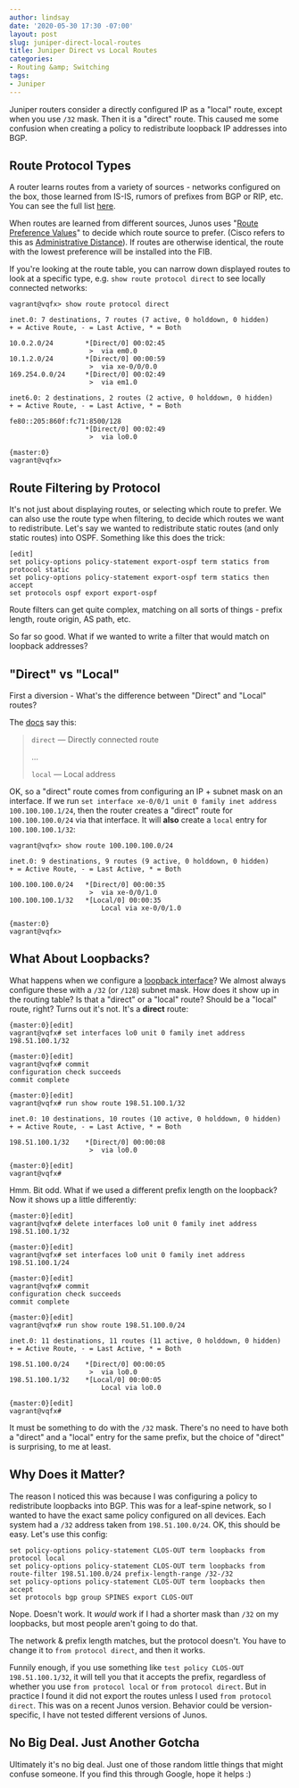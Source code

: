 ```yaml
---
author: lindsay
date: '2020-05-30 17:30 -07:00'
layout: post
slug: juniper-direct-local-routes
title: Juniper Direct vs Local Routes
categories:
- Routing &amp; Switching
tags:
- Juniper
---
```


Juniper routers consider a directly configured IP as a "local" route, except when you use `/32` mask. Then it is a "direct" route. This caused me some confusion when creating a policy to redistribute loopback IP addresses into BGP.

## Route Protocol Types

A router learns routes from a variety of sources - networks configured on the box, those learned from IS-IS, rumors of prefixes from BGP or RIP, etc. You can see the full list [here](https://www.juniper.net/documentation/en_US/junos/topics/reference/command-summary/show-route-protocol.html).

When routes are learned from different sources, Junos uses "[Route Preference Values](https://www.juniper.net/documentation/en_US/junos/topics/reference/general/routing-protocols-default-route-preference-values.html)" to decide which route source to prefer. (Cisco refers to this as [Administrative Distance](https://www.cisco.com/c/en/us/support/docs/ip/border-gateway-protocol-bgp/15986-admin-distance.html)). If routes are otherwise identical, the route with the lowest preference will be installed into the FIB.

If you're looking at the route table, you can narrow down displayed routes to look at a specific type, e.g. `show route protocol direct` to see locally connected networks:

```shell
vagrant@vqfx> show route protocol direct

inet.0: 7 destinations, 7 routes (7 active, 0 holddown, 0 hidden)
+ = Active Route, - = Last Active, * = Both

10.0.2.0/24        *[Direct/0] 00:02:45
                    >  via em0.0
10.1.2.0/24        *[Direct/0] 00:00:59
                    >  via xe-0/0/0.0
169.254.0.0/24     *[Direct/0] 00:02:49
                    >  via em1.0

inet6.0: 2 destinations, 2 routes (2 active, 0 holddown, 0 hidden)
+ = Active Route, - = Last Active, * = Both

fe80::205:860f:fc71:8500/128
                   *[Direct/0] 00:02:49
                    >  via lo0.0

{master:0}
vagrant@vqfx>
```

## Route Filtering by Protocol

It's not just about displaying routes, or selecting which route to prefer. We can also use the route type when filtering, to decide which routes we want to redistribute. Let's say we wanted to redistribute static routes (and only static routes) into OSPF. Something like this does the trick:

```shell
[edit]
set policy-options policy-statement export-ospf term statics from protocol static
set policy-options policy-statement export-ospf term statics then accept
set protocols ospf export export-ospf
```

Route filters can get quite complex, matching on all sorts of things - prefix length, route origin, AS path, etc.

So far so good. What if we wanted to write a filter that would match on loopback addresses?

## "Direct" vs "Local"

First a diversion - What's the difference between "Direct" and "Local" routes?

The [docs](https://www.juniper.net/documentation/en_US/junos/topics/reference/command-summary/show-route-protocol.html) say this:

> `direct` — Directly connected route
>  
> ...
>  
> `local` — Local address

OK, so a "direct" route comes from configuring an IP + subnet mask on an interface. If we run `set interface xe-0/0/1 unit 0 family inet address 100.100.100.1/24`, then the router creates a "direct" route for `100.100.100.0/24` via that interface. It will **also** create a `local` entry for `100.100.100.1/32`:

```shell
vagrant@vqfx> show route 100.100.100.0/24

inet.0: 9 destinations, 9 routes (9 active, 0 holddown, 0 hidden)
+ = Active Route, - = Last Active, * = Both

100.100.100.0/24   *[Direct/0] 00:00:35
                    >  via xe-0/0/1.0
100.100.100.1/32   *[Local/0] 00:00:35
                       Local via xe-0/0/1.0

{master:0}
vagrant@vqfx>
```

## What About Loopbacks?

What happens when we configure a [loopback interface](https://www.juniper.net/documentation/en_US/junos/topics/concept/interface-security-loopback-understanding.html)? We almost always configure these with a `/32` (or `/128`) subnet mask. How does it show up in the routing table? Is that a "direct" or a "local" route? Should be a "local" route, right? Turns out it's not. It's a **direct** route:

```shell
{master:0}[edit]
vagrant@vqfx# set interfaces lo0 unit 0 family inet address 198.51.100.1/32

{master:0}[edit]
vagrant@vqfx# commit
configuration check succeeds
commit complete

{master:0}[edit]
vagrant@vqfx# run show route 198.51.100.1/32

inet.0: 10 destinations, 10 routes (10 active, 0 holddown, 0 hidden)
+ = Active Route, - = Last Active, * = Both

198.51.100.1/32    *[Direct/0] 00:00:08
                    >  via lo0.0

{master:0}[edit]
vagrant@vqfx#
```

Hmm. Bit odd. What if we used a different prefix length on the loopback? Now it shows up a little differently:

```shell
{master:0}[edit]
vagrant@vqfx# delete interfaces lo0 unit 0 family inet address 198.51.100.1/32

{master:0}[edit]
vagrant@vqfx# set interfaces lo0 unit 0 family inet address 198.51.100.1/24

{master:0}[edit]
vagrant@vqfx# commit
configuration check succeeds
commit complete

{master:0}[edit]
vagrant@vqfx# run show route 198.51.100.0/24

inet.0: 11 destinations, 11 routes (11 active, 0 holddown, 0 hidden)
+ = Active Route, - = Last Active, * = Both

198.51.100.0/24    *[Direct/0] 00:00:05
                    >  via lo0.0
198.51.100.1/32    *[Local/0] 00:00:05
                       Local via lo0.0

{master:0}[edit]
vagrant@vqfx#
```

It must be something to do with the `/32` mask. There's no need to have both a "direct" and a "local" entry for the same prefix, but the choice of "direct" is surprising, to me at least.

## Why Does it Matter?

The reason I noticed this was because I was configuring a policy to redistribute loopbacks into BGP. This was for a leaf-spine network, so I wanted to have the exact same policy configured on all devices. Each system had a `/32` address taken from `198.51.100.0/24`. OK, this should be easy. Let's use this config:

```
set policy-options policy-statement CLOS-OUT term loopbacks from protocol local
set policy-options policy-statement CLOS-OUT term loopbacks from route-filter 198.51.100.0/24 prefix-length-range /32-/32
set policy-options policy-statement CLOS-OUT term loopbacks then accept
set protocols bgp group SPINES export CLOS-OUT
```

Nope. Doesn't work. It _would_ work if I had a shorter mask than `/32` on my loopbacks, but most people aren't going to do that.

The network & prefix length matches, but the protocol doesn't. You have to change it to `from protocol direct`, and then it works.

Funnily enough, if you use something like `test policy CLOS-OUT 198.51.100.1/32`, it will tell you that it accepts the prefix, regardless of whether you use `from protocol local` or `from protocol direct`. But in practice I found it did not export the routes unless I used `from protocol direct`. This was on a recent Junos version. Behavior could be version-specific, I have not tested different versions of Junos.

## No Big Deal. Just Another Gotcha

Ultimately it's no big deal. Just one of those random little things that might confuse someone. If you find this through Google, hope it helps :)